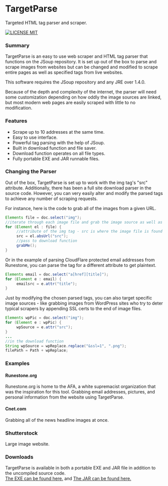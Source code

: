# TargetParse
Targeted HTML tag parser and scraper.

[![LICENSE MIT](https://img.shields.io/badge/license-MIT-blue.svg)](hhttps://github.com/splitty/TargetParse/blob/master/LICENSE)
### Summary
TargetParse is an easy to use web scraper and HTML tag parser that functions on the JSoup repository.  It is set up out of the box to parse and scrape images from websites but can be changed and modified to scrape entire pages as well as specified tags from live websites.

This software requires the JSoup repository and any JRE over 1.4.0.

Because of the depth and complexity of the internet, the parser will need some customization depending on how oddly the image sources are linked, but most modern web pages are easily scraped with little to no modification.

### Features
* Scrape up to 10 addresses at the same time.
* Easy to use interface.
* Powerful tag parsing with the help of JSoup.
* Built in download function and file saver.
* Download function operates on all file types.
* Fully portable EXE and JAR runnable files.

### Changing the Parser
Out of the box, TargetParse is set up to work with the img tag's "src" attribute.  Additionally, there has been a full site download parser in the source code.  However, you can very easily alter and modify the parsed tags to achieve any number of scraping requests.

For instance, here is the code to grab all of the images from a given URL.
```java
Elements file = doc.select("img");
//iterate through each image file and grab the image source as well as downloading it.
for (Element el : file) {
     //attribute of the img tag - src is where the image file is found
     src = el.absUrl("src");
     //pass to download function
     grabMe();
}
```
Or in the example of parsing CloudFlare protected email addresses from Runestone, you can parse the tag for a different attribute to get plaintext.
```java
Elements email = doc.select("a[href][title]");
for (Element e : email) {
     emailsrc = e.attr("title");
}
```
Just by modifying the chosen parsed tags, you can also target specific image sources - like grabbing images from WordPress sites who try to deter typical scrapers by appending SSL certs to the end of image files.
```java
Elements wpPic = doc.select("img");
for (Element e : wpPic) {
     wpSource = e.attr("src");
}
...
//in the download function
String wpSource = wpReplace.replace("&ssl=1", ".png");
filePath = Path + wpReplace;
```
### Examples
#### Runestone.org
Runestone.org is home to the AFA, a white supremacist organization that was the inspiration for this tool.  Grabbing email addresses, pictures, and personal information from the website using TargetParse.

#### Cnet.com
Grabbing all of the news headline images at once.

### Shutterstock
Large image website.

### Downloads
TargetParse is available in both a portable EXE and JAR file in addition to the uncompiled source code.  
[The EXE can be found here.](https://github.com/splitty/TargetParse/tree/master/Executable)
and
[The JAR can be found here.](https://github.com/splitty/TargetParse/tree/master/JARBuild)
